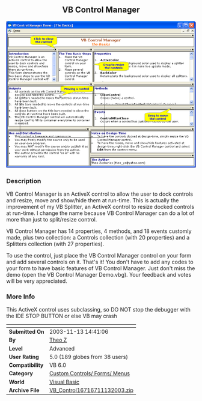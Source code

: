 ﻿<div align="center">

## VB Control Manager

<img src="PIC200311349307923.gif">
</div>

### Description

VB Control Manager is an ActiveX control to allow the user to dock controls and resize, move and show/hide them at run-time. This is actually the improvement of my VB Splitter, an ActiveX control to resize docked controls at run-time. I change the name because VB Control Manager can do a lot of more than just to split/resize control.

VB Control Manager has 14 properties, 4 methods, and 18 events customly made, plus two collection: a Controls collection (with 20 properties) and a Splitters collection (with 27 properties).

To use the control, just place the VB Control Manager control on your form and add several controls on it. That's it! You don't have to add any codes to your form to have basic features of VB Control Manager. Just don't miss the demo (open the VB Control Manager Demo.vbg). Your feedback and votes will be very appreciated.
 
### More Info
 
This ActiveX control uses subclassing, so DO NOT stop the debugger with the IDE STOP BUTTON or else VB may crash


<span>             |<span>
---                |---
**Submitted On**   |2003-11-13 14:41:06
**By**             |[Theo Z](https://github.com/Planet-Source-Code/PSCIndex/blob/master/ByAuthor/theo-z.md)
**Level**          |Advanced
**User Rating**    |5.0 (189 globes from 38 users)
**Compatibility**  |VB 6\.0
**Category**       |[Custom Controls/ Forms/  Menus](https://github.com/Planet-Source-Code/PSCIndex/blob/master/ByCategory/custom-controls-forms-menus__1-4.md)
**World**          |[Visual Basic](https://github.com/Planet-Source-Code/PSCIndex/blob/master/ByWorld/visual-basic.md)
**Archive File**   |[VB\_Control16716711132003\.zip](https://github.com/Planet-Source-Code/theo-z-vb-control-manager__1-49621/archive/master.zip)








